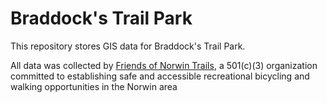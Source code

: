 # Braddock's Trail Park

This repository stores GIS data for Braddock's Trail Park.

All data was collected by [Friends of Norwin Trails](https://norwintrails.org), a 501(c)(3) organization committed to establishing safe and accessible recreational bicycling and walking opportunities in the Norwin area
